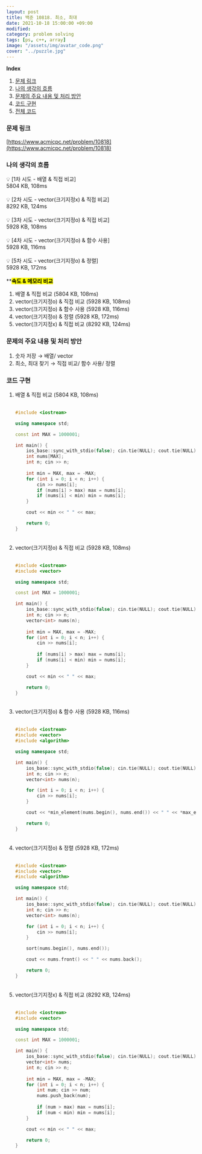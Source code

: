 ```yaml
---
layout: post
title: 백준 10818. 최소, 최대 
date: 2021-10-18 15:00:00 +09:00
modified: 
category: problem solving
tags: [ps, c++, array]
image: "/assets/img/avatar_code.png"
cover: "../puzzle.jpg"
---
```


**Index**
1. [문제 링크](#문제-링크)
1. [나의 생각의 흐름](#나의-생각의-흐름)
1. [문제의 주요 내용 및 처리 방안](#문제의-주요-내용-및-처리-방안)
1. [코드 구현](#코드-구현)
1. [전체 코드](#전체-코드)

### 문제 링크
[https://www.acmicpc.net/problem/10818](https://www.acmicpc.net/problem/10818)

### 나의 생각의 흐름
💡 [1차 시도 - 배열 & 직접 비교]<br>
5804 KB, 108ms<br>
<br>
💡 [2차 시도 - vector(크기지정x) & 직접 비교]<br>
8292 KB, 124ms<br>
<br>
💡 [3차 시도 - vector(크기지정o) & 직접 비교]<br> 
5928 KB, 108ms<br>
<br>
💡 [4차 시도 - vector(크기지정o) & 함수 사용]<br>
5928 KB, 116ms<br>
<br>
💡 [5차 시도 - vector(크기지정o) & 정렬]<br> 
5928 KB, 172ms<br>
<br>
**<mark>**속도 & 메모리 비교</mark>**<br>

1. 배열 & 직접 비교 (5804 KB, 108ms)<br>
1. vector(크기지정o) & 직접 비교 (5928 KB, 108ms)<br>
1. vector(크기지정o) & 함수 사용 (5928 KB, 116ms)<br>
1. vector(크기지정o) & 정렬 (5928 KB, 172ms)<br>
1. vector(크기지정x) & 직접 비교 (8292 KB, 124ms)<br>

### 문제의 주요 내용 및 처리 방안
1. 숫자 저장  → 배열/ vector<br>
1. 최소, 최대 찾기 → 직접 비교/ 함수 사용/ 정렬<br>

### 코드 구현 
1. 배열 & 직접 비교 (5804 KB, 108ms)<br>
	<br>
	```cpp
	#include <iostream>

	using namespace std;

	const int MAX = 1000001;

	int main() {
		ios_base::sync_with_stdio(false); cin.tie(NULL); cout.tie(NULL);
		int nums[MAX];
		int n; cin >> n;
		
		int min = MAX, max = -MAX;
		for (int i = 0; i < n; i++) {
			cin >> nums[i];
			if (nums[i] > max) max = nums[i];
			if (nums[i] < min) min = nums[i];
		}

		cout << min << " " << max;

		return 0;
	}
	```
	<br>
1. vector(크기지정o) & 직접 비교 (5928 KB, 108ms)<br>
	<br>
	```cpp
	#include <iostream>
	#include <vector>

	using namespace std;

	const int MAX = 1000001;

	int main() {
		ios_base::sync_with_stdio(false); cin.tie(NULL); cout.tie(NULL);
		int n; cin >> n;
		vector<int> nums(n);
		
		int min = MAX, max = -MAX;
		for (int i = 0; i < n; i++) {
			cin >> nums[i];
			
			if (nums[i] > max) max = nums[i];
			if (nums[i] < min) min = nums[i];
		}

		cout << min << " " << max;

		return 0;
	}
	```
	<br>
1. vector(크기지정o) & 함수 사용 (5928 KB, 116ms)<br>
	<br>
	```cpp
	#include <iostream>
	#include <vector>
	#include <algorithm>

	using namespace std;

	int main() {
		ios_base::sync_with_stdio(false); cin.tie(NULL); cout.tie(NULL);
		int n; cin >> n;
		vector<int> nums(n);

		for (int i = 0; i < n; i++) {
			cin >> nums[i];
		}

		cout << *min_element(nums.begin(), nums.end()) << " " << *max_element(nums.begin(), nums.end());

		return 0;
	}
	```
	<br>
1. vector(크기지정o) & 정렬 (5928 KB, 172ms)<br>
	<br>
	```cpp
	#include <iostream>
	#include <vector>
	#include <algorithm>

	using namespace std;

	int main() {
		ios_base::sync_with_stdio(false); cin.tie(NULL); cout.tie(NULL);
		int n; cin >> n;
		vector<int> nums(n);

		for (int i = 0; i < n; i++) {
			cin >> nums[i];
		}

		sort(nums.begin(), nums.end());

		cout << nums.front() << " " << nums.back();

		return 0;
	}
	```
	<br>
1. vector(크기지정x) & 직접 비교 (8292 KB, 124ms)<br>
	<br>
	```cpp
	#include <iostream>
	#include <vector>

	using namespace std;

	const int MAX = 1000001;

	int main() {
		ios_base::sync_with_stdio(false); cin.tie(NULL); cout.tie(NULL);
		vector<int> nums;
		int n; cin >> n;
		
		int min = MAX, max = -MAX;
		for (int i = 0; i < n; i++) {
			int num; cin >> num;
			nums.push_back(num);
			
			if (num > max) max = nums[i];
			if (num < min) min = nums[i];
		}

		cout << min << " " << max;

		return 0;
	}
	```
